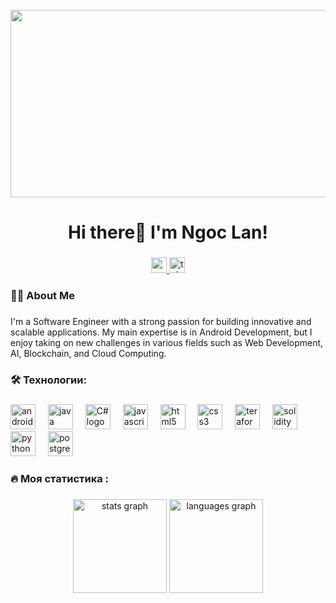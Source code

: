 <br clear="both">

<div align="center">
  <img height="300" width="600" src="https://media.giphy.com/media/L1R1tvI9svkIWwpVYr/giphy.gif?cid=790b7611tn2wnq5mncnsnz7bj5r0uqrfmhgcu7owp020mwes&ep=v1_gifs_search&rid=giphy.gif&ct=g"  />
</div>

###

<h1 align="center">Hi there👋 I'm Ngoc Lan!</h1>

###

<div align="center">
  <a href="https://www.youtube.com/@codewithlanie" target="_blank">
    <img src="https://img.shields.io/static/v1?message=Youtube&logo=youtube&label=&color=FF0000&logoColor=white&labelColor=&style=for-the-badge" height="25" alt="youtube logo"  />
  </a>
  <a href="https://t.me/ltnlan" target="_blank">
    <img src="https://img.shields.io/static/v1?message=Telegram&logo=telegram&label=&color=2CA5E0&logoColor=white&labelColor=&style=for-the-badge" height="25" alt="telegram logo"  />
  </a>
</div>


###

<h3 align="left">👩‍💻  About Me</h3>

###

<p align="left"> 
I'm a Software Engineer with a strong passion for building innovative and scalable applications. My main expertise is in Android Development, but I enjoy taking on new challenges in various fields such as Web Development, AI, Blockchain, and Cloud Computing.</p>


###

<h3 align="left">🛠 Технологии:</h3>

###

<div align="left">

  <img src="https://www.svgrepo.com/show/184140/android.svg" height="40" alt="android logo"  />
  <img width="12" />
  <img src="https://cdn.worldvectorlogo.com/logos/java.svg" height="40" alt="java logo"  />
  <img width="12" />
  <img src="https://cdn.worldvectorlogo.com/logos/c--4.svg" height="40" alt="C# logo"  />
  <img width="12" />
  <img src="https://cdn.jsdelivr.net/gh/devicons/devicon/icons/javascript/javascript-original.svg" height="40" alt="javascript logo"  />
  <img width="12" />
  <img src="https://cdn.jsdelivr.net/gh/devicons/devicon/icons/html5/html5-original.svg" height="40" alt="html5 logo"  />
  <img width="12" />
  <img src="https://cdn.jsdelivr.net/gh/devicons/devicon/icons/css3/css3-original.svg" height="40" alt="css3 logo"  />
  <img width="12" />
  <img src="https://www.svgrepo.com/show/354447/terraform-icon.svg" height="40" alt="teraform logo"  />
  <img width="12" />
  <img src="https://img.icons8.com/?size=512&id=HOqGCOyHDbd4&format=png" height="40" alt="solidity logo"  />
  <img width="12" />
  <img src="https://skillicons.dev/icons?i=py" height="40" alt="python logo"  />
  <img width="12" />
  <img src="https://skillicons.dev/icons?i=postgres" height="40" alt="postgresql logo"  />
</div>

###

<h3 align="left">🔥   Моя статистика :</h3>

###

<div align="center">
  <img src="https://github-readme-stats.vercel.app/api?username=lnlan1810&hide_title=false&hide_rank=false&show_icons=true&include_all_commits=true&count_private=true&disable_animations=false&theme=dracula&locale=en&hide_border=false&order=1" height="150" alt="stats graph"  />
  <img src="https://github-readme-stats.vercel.app/api/top-langs?username=lnlan1810&locale=en&hide_title=false&layout=compact&card_width=320&langs_count=5&theme=dracula&hide_border=false&order=2" height="150" alt="languages graph"  />
</div>

###
